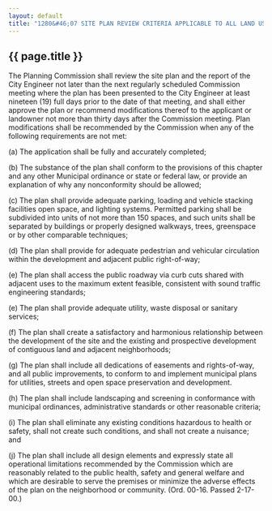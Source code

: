 ---
layout: default 
title: "1280&#46;07 SITE PLAN REVIEW CRITERIA APPLICABLE TO ALL LAND USES&#46;"---

{{ page.title }}
----------------

The Planning Commission shall review the site plan and the report of the
City Engineer not later than the next regularly scheduled Commission
meeting where the plan has been presented to the City Engineer at least
nineteen (19) full days prior to the date of that meeting, and shall
either approve the plan or recommend modifications thereof to the
applicant or landowner not more than thirty days after the Commission
meeting. Plan modifications shall be recommended by the Commission when
any of the following requirements are not met:

​(a) The application shall be fully and accurately completed;

​(b) The substance of the plan shall conform to the provisions of this
chapter and any other Municipal ordinance or state or federal law, or
provide an explanation of why any nonconformity should be allowed;

​(c) The plan shall provide adequate parking, loading and vehicle
stacking facilities open space, and lighting systems. Permitted parking
shall be subdivided into units of not more than 150 spaces, and such
units shall be separated by buildings or properly designed walkways,
trees, greenspace or by other comparable techniques;

​(d) The plan shall provide for adequate pedestrian and vehicular
circulation within the development and adjacent public right-of-way;

​(e) The plan shall access the public roadway via curb cuts shared with
adjacent uses to the maximum extent feasible, consistent with sound
traffic engineering standards;

​(e) The plan shall provide adequate utility, waste disposal or sanitary
services;

​(f) The plan shall create a satisfactory and harmonious relationship
between the development of the site and the existing and prospective
development of contiguous land and adjacent neighborhoods;

​(g) The plan shall include all dedications of easements and
rights-of-way, and all public improvements, to conform to and implement
municipal plans for utilities, streets and open space preservation and
development.

​(h) The plan shall include landscaping and screening in conformance
with municipal ordinances, administrative standards or other reasonable
criteria;

​(i) The plan shall eliminate any existing conditions hazardous to
health or safety, shall not create such conditions, and shall not create
a nuisance; and

​(j) The plan shall include all design elements and expressly state all
operational limitations recommended by the Commission which are
reasonably related to the public health, safety and general welfare and
which are desirable to serve the premises or minimize the adverse
effects of the plan on the neighborhood or community. (Ord. 00-16.
Passed 2-17-00.)
